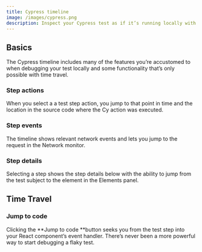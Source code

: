 ```yaml
---
title: Cypress timeline
image: /images/cypress.png
description: Inspect your Cypress test as if it’s running locally with the Cypress timeline.
---
```


## Basics

The Cypress timeline includes many of the features you’re accustomed to when debugging your test locally and some functionality that’s only possible with time travel.

### Step actions

When you select a a test step action, you jump to that point in time and the location in the source code where the Cy action was executed.

### Step events

The timeline shows relevant network events and lets you jump to the request in the Network monitor.

### Step details

Selecting a step shows the step details below with the ability to jump from the test subject to the element in the Elements panel.

## Time Travel

### Jump to code

Clicking the **Jump to code **button seeks you from the test step into your React component’s event handler. There’s never been a more powerful way to start debugging a flaky test.
